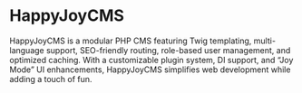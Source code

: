 # HappyJoyCMS
HappyJoyCMS is a modular PHP CMS featuring Twig templating, multi-language support, SEO-friendly routing, role-based user management, and optimized caching. With a customizable plugin system, DI support, and “Joy Mode” UI enhancements, HappyJoyCMS simplifies web development while adding a touch of fun.
